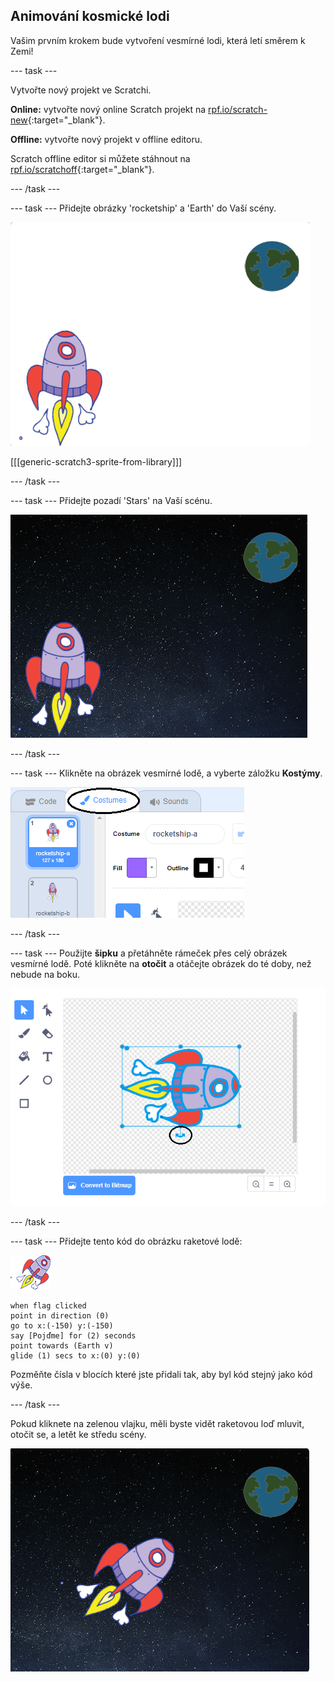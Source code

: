 ## Animování kosmické lodi

Vašim prvním krokem bude vytvoření vesmírné lodi, která letí směrem k Zemi!

\--- task \---

Vytvořte nový projekt ve Scratchi.

**Online:** vytvořte nový online Scratch projekt na [rpf.io/scratch-new](http://rpf.io/scratchon){:target="_blank"}.

**Offline:** vytvořte nový projekt v offline editoru.

Scratch offline editor si můžete stáhnout na [rpf.io/scratchoff](http://rpf.io/scratchoff){:target="_blank"}.

\--- /task \---

\--- task \--- Přidejte obrázky 'rocketship' a 'Earth' do Vaší scény.

![Obrázky kosmické lodi a Země](images/space-sprites.png)

[[[generic-scratch3-sprite-from-library]]]

\--- /task \---

\--- task \--- Přidejte pozadí 'Stars' na Vaší scénu.

![Vesmírné pozadí](images/space-backdrop.png)

\--- /task \---

\--- task \--- Klikněte na obrázek vesmírné lodě, a vyberte záložku **Kostýmy**.

![Obrázkový kostým](images/space-costume.png)

\--- /task \---

\--- task \--- Použijte **šipku** a přetáhněte rámeček přes celý obrázek vesmírné lodě. Poté klikněte na **otočit** a otáčejte obrázek do té doby, než nebude na boku.

![Otočit kostým](images/space-rotate.png)

\--- /task \---

\--- task \--- Přidejte tento kód do obrázku raketové lodě:

![Obrázek vesmírné lodi](images/sprite-spaceship.png)

```blocks3
when flag clicked
point in direction (0)
go to x:(-150) y:(-150)
say [Pojďme] for (2) seconds
point towards (Earth v)
glide (1) secs to x:(0) y:(0)
```

Pozměňte čísla v blocích které jste přidali tak, aby byl kód stejný jako kód výše.

\--- /task \---

Pokud kliknete na zelenou vlajku, měli byste vidět raketovou loď mluvit, otočit se, a letět ke středu scény.

![Testování animace vesmírné lodi](images/space-animate-stage.png)